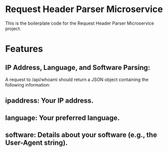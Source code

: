 # Request Header Parser Microservice

This is the boilerplate code for the Request Header Parser Microservice project.

# Features

## IP Address, Language, and Software Parsing:
A request to /api/whoami should return a JSON object containing the following information:

  ## ipaddress: Your IP address.
  
  ## language: Your preferred language.
  
  ## software: Details about your software (e.g., the User-Agent string).
